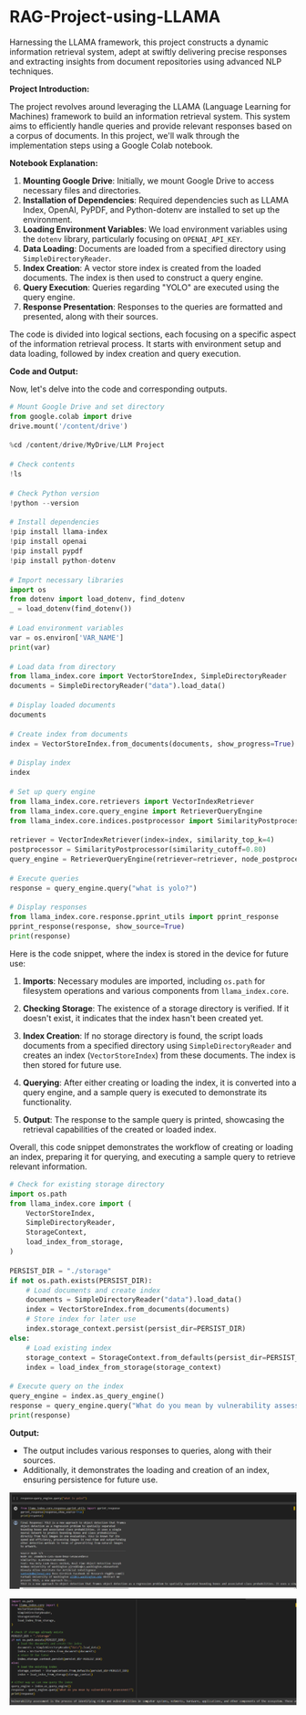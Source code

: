 # RAG-Project-using-LLAMA
Harnessing the LLAMA framework, this project constructs a dynamic information retrieval system, adept at swiftly delivering precise responses and extracting insights from document repositories using advanced NLP techniques.

**Project Introduction:**

The project revolves around leveraging the LLAMA (Language Learning for Machines) framework to build an information retrieval system. This system aims to efficiently handle queries and provide relevant responses based on a corpus of documents. In this project, we'll walk through the implementation steps using a Google Colab notebook.

**Notebook Explanation:**

1. **Mounting Google Drive**: Initially, we mount Google Drive to access necessary files and directories.
2. **Installation of Dependencies**: Required dependencies such as LLAMA Index, OpenAI, PyPDF, and Python-dotenv are installed to set up the environment.
3. **Loading Environment Variables**: We load environment variables using the `dotenv` library, particularly focusing on `OPENAI_API_KEY`.
4. **Data Loading**: Documents are loaded from a specified directory using `SimpleDirectoryReader`.
5. **Index Creation**: A vector store index is created from the loaded documents. The index is then used to construct a query engine.
6. **Query Execution**: Queries regarding "YOLO" are executed using the query engine.
7. **Response Presentation**: Responses to the queries are formatted and presented, along with their sources.

The code is divided into logical sections, each focusing on a specific aspect of the information retrieval process. It starts with environment setup and data loading, followed by index creation and query execution.

**Code and Output:**

Now, let's delve into the code and corresponding outputs.

```python
# Mount Google Drive and set directory
from google.colab import drive
drive.mount('/content/drive')

%cd /content/drive/MyDrive/LLM Project

# Check contents
!ls

# Check Python version
!python --version

# Install dependencies
!pip install llama-index
!pip install openai
!pip install pypdf
!pip install python-dotenv

# Import necessary libraries
import os
from dotenv import load_dotenv, find_dotenv
_ = load_dotenv(find_dotenv())

# Load environment variables
var = os.environ['VAR_NAME']
print(var)

# Load data from directory
from llama_index.core import VectorStoreIndex, SimpleDirectoryReader
documents = SimpleDirectoryReader("data").load_data()

# Display loaded documents
documents

# Create index from documents
index = VectorStoreIndex.from_documents(documents, show_progress=True)

# Display index
index

# Set up query engine
from llama_index.core.retrievers import VectorIndexRetriever
from llama_index.core.query_engine import RetrieverQueryEngine
from llama_index.core.indices.postprocessor import SimilarityPostprocessor

retriever = VectorIndexRetriever(index=index, similarity_top_k=4)
postprocessor = SimilarityPostprocessor(similarity_cutoff=0.80)
query_engine = RetrieverQueryEngine(retriever=retriever, node_postprocessors=[postprocessor])

# Execute queries
response = query_engine.query("what is yolo?")

# Display responses
from llama_index.core.response.pprint_utils import pprint_response
pprint_response(response, show_source=True)
print(response)
```

Here is the code snippet, where the index is stored in the device for future use:

1. **Imports**: Necessary modules are imported, including `os.path` for filesystem operations and various components from `llama_index.core`.

2. **Checking Storage**: The existence of a storage directory is verified. If it doesn't exist, it indicates that the index hasn't been created yet.

3. **Index Creation**: If no storage directory is found, the script loads documents from a specified directory using `SimpleDirectoryReader` and creates an index (`VectorStoreIndex`) from these documents. The index is then stored for future use.

4. **Querying**: After either creating or loading the index, it is converted into a query engine, and a sample query is executed to demonstrate its functionality.

5. **Output**: The response to the sample query is printed, showcasing the retrieval capabilities of the created or loaded index.

Overall, this code snippet demonstrates the workflow of creating or loading an index, preparing it for querying, and executing a sample query to retrieve relevant information.

```python
# Check for existing storage directory
import os.path
from llama_index.core import (
    VectorStoreIndex,
    SimpleDirectoryReader,
    StorageContext,
    load_index_from_storage,
)

PERSIST_DIR = "./storage"
if not os.path.exists(PERSIST_DIR):
    # Load documents and create index
    documents = SimpleDirectoryReader("data").load_data()
    index = VectorStoreIndex.from_documents(documents)
    # Store index for later use
    index.storage_context.persist(persist_dir=PERSIST_DIR)
else:
    # Load existing index
    storage_context = StorageContext.from_defaults(persist_dir=PERSIST_DIR)
    index = load_index_from_storage(storage_context)

# Execute query on the index
query_engine = index.as_query_engine()
response = query_engine.query("What do you mean by vulnerability assessment?")
print(response)
```

**Output:**

- The output includes various responses to queries, along with their sources.
- Additionally, it demonstrates the loading and creation of an index, ensuring persistence for future use.


![O1](https://github.com/DionBenFernandes-Dev/RAG-Project-using-LLAMA/blob/main/Screenshot%202024-03-18%20121558.png)

![O2](https://github.com/DionBenFernandes-Dev/RAG-Project-using-LLAMA/blob/main/Screenshot%202024-03-18%20121703.png)
